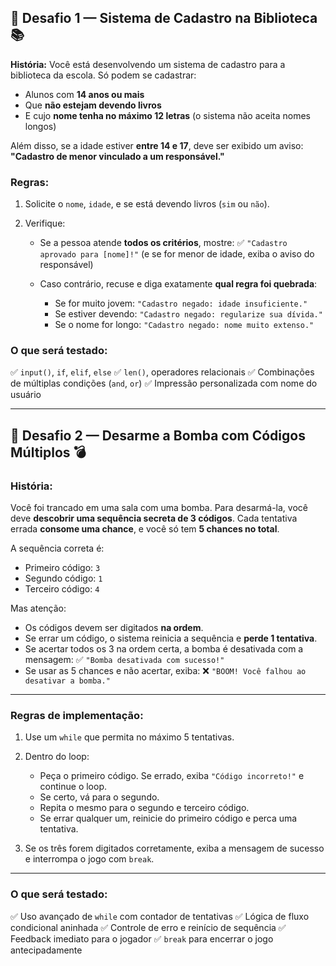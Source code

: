 ## 🧩 Desafio 1 — Sistema de Cadastro na Biblioteca 📚

**História:**
Você está desenvolvendo um sistema de cadastro para a biblioteca da escola. Só podem se cadastrar:

* Alunos com **14 anos ou mais**
* Que **não estejam devendo livros**
* E cujo **nome tenha no máximo 12 letras** (o sistema não aceita nomes longos)

Além disso, se a idade estiver **entre 14 e 17**, deve ser exibido um aviso:
**"Cadastro de menor vinculado a um responsável."**

### Regras:

1. Solicite o `nome`, `idade`, e se está devendo livros (`sim` ou `não`).
2. Verifique:

   * Se a pessoa atende **todos os critérios**, mostre:
     ✅ `"Cadastro aprovado para [nome]!"`
     (e se for menor de idade, exiba o aviso do responsável)
   * Caso contrário, recuse e diga exatamente **qual regra foi quebrada**:

     * Se for muito jovem: `"Cadastro negado: idade insuficiente."`
     * Se estiver devendo: `"Cadastro negado: regularize sua dívida."`
     * Se o nome for longo: `"Cadastro negado: nome muito extenso."`

### O que será testado:

✅ `input()`, `if`, `elif`, `else`
✅ `len()`, operadores relacionais
✅ Combinações de múltiplas condições (`and`, `or`)
✅ Impressão personalizada com nome do usuário


---

## 🧠 Desafio 2 — **Desarme a Bomba com Códigos Múltiplos 💣**

### História:

Você foi trancado em uma sala com uma bomba. Para desarmá-la, você deve **descobrir uma sequência secreta de 3 códigos**.
Cada tentativa errada **consome uma chance**, e você só tem **5 chances no total**.

A sequência correta é:

* Primeiro código: `3`
* Segundo código: `1`
* Terceiro código: `4`

Mas atenção:

* Os códigos devem ser digitados **na ordem**.
* Se errar um código, o sistema reinicia a sequência e **perde 1 tentativa**.
* Se acertar todos os 3 na ordem certa, a bomba é desativada com a mensagem:
  ✅ `"Bomba desativada com sucesso!"`
* Se usar as 5 chances e não acertar, exiba:
  ❌ `"BOOM! Você falhou ao desativar a bomba."`

---

### Regras de implementação:

1. Use um `while` que permita no máximo 5 tentativas.
2. Dentro do loop:

   * Peça o primeiro código. Se errado, exiba `"Código incorreto!"` e continue o loop.
   * Se certo, vá para o segundo.
   * Repita o mesmo para o segundo e terceiro código.
   * Se errar qualquer um, reinicie do primeiro código e perca uma tentativa.
3. Se os três forem digitados corretamente, exiba a mensagem de sucesso e interrompa o jogo com `break`.

---

### O que será testado:

✅ Uso avançado de `while` com contador de tentativas
✅ Lógica de fluxo condicional aninhada
✅ Controle de erro e reinício de sequência
✅ Feedback imediato para o jogador
✅ `break` para encerrar o jogo antecipadamente

